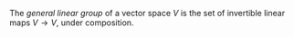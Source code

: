 The *general linear group* of a vector space $V$ is the set of invertible linear maps $V \to V$, under composition.
